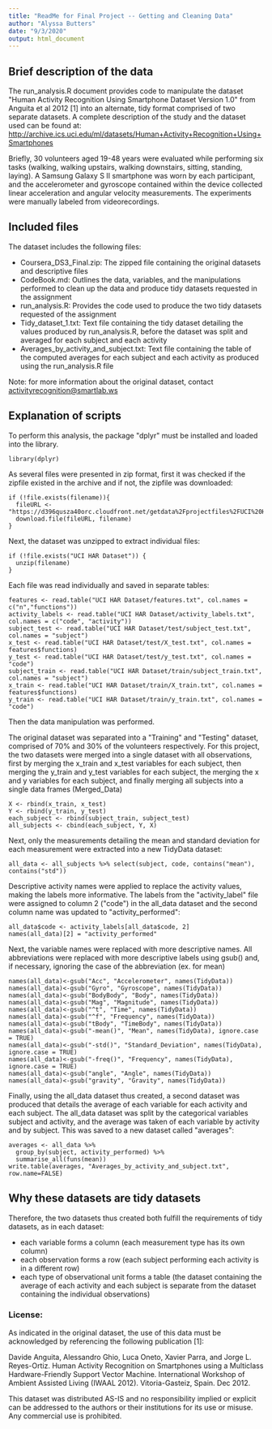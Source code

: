 ```yaml
---
title: "ReadMe for Final Project -- Getting and Cleaning Data"
author: "Alyssa Butters"
date: "9/3/2020"
output: html_document
---
```


## Brief description of the data

The run_analysis.R document provides code to manipulate the dataset "Human Activity Recognition Using Smartphone Dataset Version 1.0" from Anguita et al 2012 [1] into an alternate, tidy format comprised of two separate datasets.  A complete description of the study and the dataset used can be found at: <http://archive.ics.uci.edu/ml/datasets/Human+Activity+Recognition+Using+Smartphones>  

Briefly, 30 volunteers aged 19-48 years were evaluated while performing six tasks (walking, walking upstairs, walking downstairs, sitting, standing, laying).  A Samsung Galaxy S II smartphone was worn by each participant, and the accelerometer and gyroscope contained within the device collected linear acceleration and angular velocity measurements.  The experiments were manually labeled from videorecordings.

## Included files

The dataset includes the following files:

- Coursera_DS3_Final.zip: The zipped file containing the original datasets and descriptive files  
- CodeBook.md: Outlines the data, variables, and the manipulations performed to clean up the data and produce tidy datasets requested in the assignment  
- run_analysis.R: Provides the code used to produce the two tidy datasets requested of the assignment  
- Tidy_dataset_1.txt: Text file containing the tidy dataset detailing the values produced by run_analysis.R, before the dataset was split and averaged for each subject and each activity  
- Averages_by_activity_and_subject.txt:  Text file containing the table of the computed averages for each subject and each activity as produced using the run_analysis.R file  

Note: for more information about the original dataset, contact activityrecognition@smartlab.ws

## Explanation of scripts

To perform this analysis, the package "dplyr" must be installed and loaded into the library.

```{r}
library(dplyr)
```

As several files were presented in zip format, first it was checked if the zipfile existed in the archive and if not, the zipfile was downloaded: 

```{r}
if (!file.exists(filename)){
  fileURL <- "https://d396qusza40orc.cloudfront.net/getdata%2Fprojectfiles%2FUCI%20HAR%20Dataset.zip"
  download.file(fileURL, filename)
}  
```

Next, the dataset was unzipped to extract individual files:

```{r}
if (!file.exists("UCI HAR Dataset")) { 
  unzip(filename) 
}
```

Each file was read individually and saved in separate tables: 

```{r}
features <- read.table("UCI HAR Dataset/features.txt", col.names = c("n","functions"))
activity_labels <- read.table("UCI HAR Dataset/activity_labels.txt", col.names = c("code", "activity"))
subject_test <- read.table("UCI HAR Dataset/test/subject_test.txt", col.names = "subject")
x_test <- read.table("UCI HAR Dataset/test/X_test.txt", col.names = features$functions)
y_test <- read.table("UCI HAR Dataset/test/y_test.txt", col.names = "code")
subject_train <- read.table("UCI HAR Dataset/train/subject_train.txt", col.names = "subject")
x_train <- read.table("UCI HAR Dataset/train/X_train.txt", col.names = features$functions)
y_train <- read.table("UCI HAR Dataset/train/y_train.txt", col.names = "code")
```

Then the data manipulation was performed.

The original dataset was separated into a "Training" and "Testing" dataset, comprised of 70% and 30% of the volunteers respectively.  For this project, the two datasets were merged into a single dataset with all observations, first by merging the x_train and x_test variables for each subject, then merging the y_train and y_test variables for each subject, the merging the x and y variables for each subject, and finally merging all subjects into a single data frames (Merged_Data)

```{r}
X <- rbind(x_train, x_test)
Y <- rbind(y_train, y_test)
each_subject <- rbind(subject_train, subject_test)
all_subjects <- cbind(each_subject, Y, X)
```

Next, only the measurements detailing the mean and standard deviation for each measurement were extracted into a new TidyData dataset:

```{r}
all_data <- all_subjects %>% select(subject, code, contains("mean"), contains("std"))
```

Descriptive activity names were applied to replace the activity values, making the labels more informative.  The labels from the "activity_label" file were assigned to column 2 ("code") in the all_data dataset and the second column name was updated to "activity_performed":

```{r}
all_data$code <- activity_labels[all_data$code, 2]
names(all_data)[2] = "activity_performed"
```

Next, the variable names were replaced with more descriptive names.  All abbreviations were replaced with more descriptive labels using gsub() and, if necessary, ignoring the case of the abbreviation (ex. for mean)

```{r}
names(all_data)<-gsub("Acc", "Accelerometer", names(TidyData))
names(all_data)<-gsub("Gyro", "Gyroscope", names(TidyData))
names(all_data)<-gsub("BodyBody", "Body", names(TidyData))
names(all_data)<-gsub("Mag", "Magnitude", names(TidyData))
names(all_data)<-gsub("^t", "Time", names(TidyData))
names(all_data)<-gsub("^f", "Frequency", names(TidyData))
names(all_data)<-gsub("tBody", "TimeBody", names(TidyData))
names(all_data)<-gsub("-mean()", "Mean", names(TidyData), ignore.case = TRUE)
names(all_data)<-gsub("-std()", "Standard_Deviation", names(TidyData), ignore.case = TRUE)
names(all_data)<-gsub("-freq()", "Frequency", names(TidyData), ignore.case = TRUE)
names(all_data)<-gsub("angle", "Angle", names(TidyData))
names(all_data)<-gsub("gravity", "Gravity", names(TidyData))
```

Finally, using the all_data dataset thus created, a second dataset was produced that details the average of each variable for each activity and each subject.  The all_data dataset was split by the categorical variables subject and activity, and the average was taken of each variable by activity and by subject.  This was saved to a new dataset called "averages":

```{r}
averages <- all_data %>%
  group_by(subject, activity_performed) %>%
  summarise_all(funs(mean))
write.table(averages, "Averages_by_activity_and_subject.txt", row.name=FALSE)
```

## Why these datasets are tidy datasets

Therefore, the two datasets thus created both fulfill the requirements of tidy datasets, as in each dataset:
- each variable forms a column (each measurement type has its own column)  
- each observation forms a row (each subject performing each activity is in a different row)  
- each type of observational unit forms a table (the dataset containing the average of each activity and each subject is separate from the dataset containing the individual observations)

### License:

As indicated in the original dataset, the use of this data must be acknowledged by referencing the following publication [1]:

Davide Anguita, Alessandro Ghio, Luca Oneto, Xavier Parra, and Jorge L. Reyes-Ortiz.  Human Activity Recognition on Smartphones using a Multiclass Hardware-Friendly Support Vector Machine.  International Workshop of Ambient Assisted Living (IWAAL 2012).  Vitoria-Gasteiz, Spain. Dec 2012.

This dataset was distributed AS-IS and no responsibility implied or explicit can be addressed to the authors or their institutions for its use or misuse.  Any commercial use is prohibited.